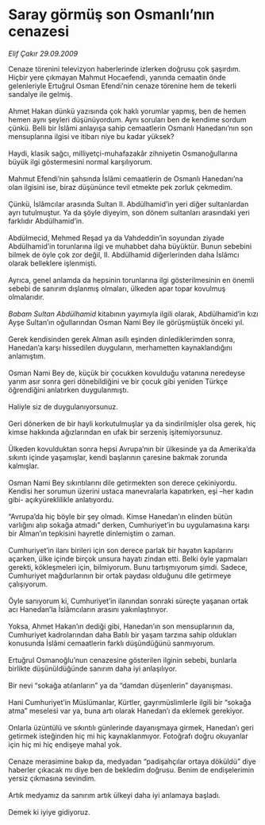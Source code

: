 # Saray görmüş son Osmanlı’nın cenazesi

*Elif Çakır 29.09.2009*

<div class="taraf_structure_2col_1zq">
<div class="margen_n">



 <p>Cenaze törenini televizyon haberlerinde izlerken doğrusu çok şaşırdım. Hiçbir yere çıkmayan Mahmut Hocaefendi, yanında cemaatin önde gelenleriyle Ertuğrul Osman Efendi’nin cenaze törenine hem de tekerli sandalye ile gelmiş. <br/><br/>Ahmet Hakan dünkü yazısında çok haklı yorumlar yapmış, ben de hemen hemen aynı şeyleri düşünüyordum. Aynı soruları ben de kendime sordum çünkü. Belli bir İslâmi anlayışa sahip cemaatlerin Osmanlı Hanedanı’nın son mensuplarına ilgisi ve itibarı niye bu kadar yüksek? <br/><br/>Haydi, klasik sağcı, milliyetçi-muhafazakâr zihniyetin Osmanoğullarına büyük ilgi göstermesini normal karşılıyorum. <br/><br/>Mahmut Efendi’nin şahsında İslâmi cemaatlerin de Osmanlı Hanedanı’na olan ilgisini ise, biraz düşününce tevil etmekte pek zorluk çekmedim. <br/><br/>Çünkü, İslâmcılar arasında Sultan II. Abdülhamid’in yeri diğer sultanlardan ayrı tutulmuştur. Ya da şöyle diyeyim, son dönem sultanları arasındaki yeri farklıdır Abdülhamid’in. <br/><br/>Abdülmecid, Mehmed Reşad ya da Vahdeddin’in soyundan ziyade Abdülhamid’in torunlarına ilgi ve muhabbet daha büyüktür. Bunun sebebini bilmek de öyle çok zor değil, II. Abdülhamid diğerlerinden daha İslâmcı olarak belleklere işlenmişti. <br/><br/>Ayrıca, genel anlamda da hepsinin torunlarına ilgi gösterilmesinin en önemli sebebi de sanırım dışlanmış olmaları, ülkeden apar topar kovulmuş olmalarıdır.<i> <br/><br/>Babam Sultan Abdülhamid</i> kitabının yayımıyla ilgili olarak, Abdülhamid’in kızı Ayşe Sultan’ın oğullarından Osman Nami Bey ile görüşmüştük önceki yıl. <br/><br/>Gerek kendisinden gerek Alman asıllı eşinden dinlediklerimden sonra, Hanedan’a karşı hissedilen duyguların, merhametten kaynaklandığını anlamıştım. <br/><br/>Osman Nami Bey de, küçük bir çocukken kovulduğu vatanına neredeyse yarım asır sonra geri dönebildiğini ve bir çocuk gibi yeniden Türkçe öğrendiğini anlatırken duygulanmıştı. <br/><br/>Haliyle siz de duygulanıyorsunuz. <br/><br/>Geri dönerken de bir hayli korkutulmuşlar ya da sindirilmişler olsa gerek, hiç kimse hakkında ağızlarından en ufak bir serzeniş işitemiyorsunuz. <br/><br/>Ülkeden kovulduktan sonra hepsi Avrupa’nın bir ülkesinde ya da Amerika’da sıkıntı içinde yaşamışlar, kendi başlarının çaresine bakmak zorunda kalmışlar. <br/><br/>Osman Nami Bey sıkıntılarını dile getirmekten son derece çekiniyordu. Kendisi her sorumun üzerini ustaca manevralarla kapatırken, eşi –her kadın gibi- açıkyüreklilikle anlatıyordu. <br/><br/>“Avrupa’da hiç böyle bir şey olmadı. Kimse Hanedan’ın elinden bütün varlığını alıp sokağa atmadı” derken, Cumhuriyet’in bu uygulamasına karşı bir Alman’ın tepkisini hayretle dinlemiştim o zaman. <br/><br/>Cumhuriyet’in ilanı birileri için son derece parlak bir hayatın kapılarını açarken, ülke içinde birçok unsura hayatı zindan etti. Belki öyle yapmaları gerekti, kökleşmeleri için, bilmiyorum. Bunu tartışmıyorum şimdi. Sadece, Cumhuriyet mağdurlarının bir ortak paydası olduğunu dile getirmeye çalışıyorum. <br/><br/>Öyle sanıyorum ki, Cumhuriyet’in ilanından sonraki süreçte yaşanan ortak acı Hanedan’la İslâmcıların arasını yakınlaştırıyor. <br/><br/>Yoksa, Ahmet Hakan’ın dediği gibi, Hanedan’ın son mensuplarının da, Cumhuriyet kadrolarından daha Batılı bir yaşam tarzına sahip oldukları konusunda İslâmi cemaatlerin farklı düşündüğünü sanmıyorum. <br/><br/>Ertuğrul Osmanoğlu’nun cenazesine gösterilen ilginin sebebi, bunlarla birlikte düşünüldüğünde sanırım daha iyi anlaşılıyor. <br/><br/>Bir nevi “sokağa atılanların” ya da “damdan düşenlerin” dayanışması. <br/><br/>Hani Cumhuriyet’in Müslümanlar, Kürtler, gayrımüslimlerle ilgili bir “sokağa atma” meselesi var ya, buna artı olarak Hanedan’ı da eklemek gerekiyor. <br/><br/>Onlarla üzüntülü ve sıkıntılı günlerinde dayanışmaya girmek, Hanedan’ı geri getirmek isteğinden hiç mi hiç kaynaklanmıyor. Fotoğrafı doğru okuyanlar için hiç mi hiç endişeye mahal yok. <br/><br/>Cenaze merasimine bakıp da, medyadan “padişahçılar ortaya döküldü” diye haberler çıkacak mı diye ben de bekledim doğrusu. Benim de endişelerimin yersiz çıkmasına sevindim. <br/><br/>Artık medyamız da sanırım artık ülkeyi daha iyi anlamaya başladı. <br/><br/>Demek ki iyiye gidiyoruz.</p>
<br/>
<br/>
<br/>



<br/>


<div id="taraf_not">
</div>

</div>


</div>
